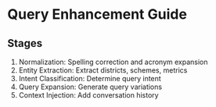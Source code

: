 # Query Enhancement Guide

## Stages

1. Normalization: Spelling correction and acronym expansion
2. Entity Extraction: Extract districts, schemes, metrics
3. Intent Classification: Determine query intent
4. Query Expansion: Generate query variations
5. Context Injection: Add conversation history






